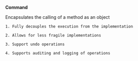 **Command**

Encapsulates the calling of a method as an object

`1. Fully decouples the execution from the implementation`

`2. Allows for less fragile implementations`

`3. Support undo operations`

`4. Supports auditing and logging of operations`
